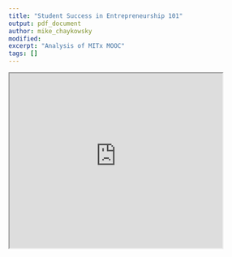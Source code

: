 ```yaml
---
title: "Student Success in Entrepreneurship 101"
output: pdf_document
author: mike_chaykowsky
modified:
excerpt: "Analysis of MITx MOOC"
tags: []
---
```


<iframe src="https://drive.google.com/file/d/0B5ZlFi6nMtXhR3ZzY1hDTFZpQ3M/preview" width="420" height="345"></iframe>
